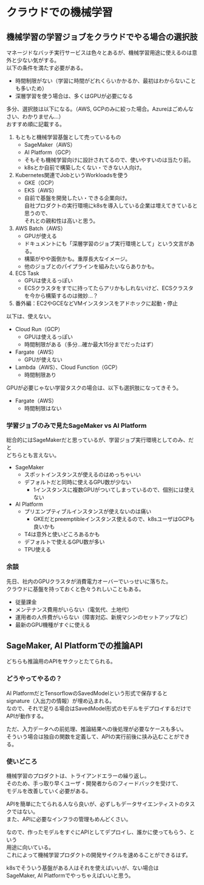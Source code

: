 # クラウドでの機械学習

## 機械学習の学習ジョブをクラウドでやる場合の選択肢

マネージドなバッチ実行サービスは色々とあるが、機械学習用途に使えるのは意外と少ない気がする。  
以下の条件を満たす必要がある。

* 時間制限がない（学習に時間がどれくらいかかるか、最初はわからないことも多いため）
* 深層学習を使う場合は、多くはGPUが必要になる

多分、選択肢は以下になる。（AWS, GCPのみに絞った場合。Azureはごめんなさい、わかりません...）  
おすすめ順に記載する。

1. もともと機械学習基盤として売っているもの
    - SageMaker（AWS）
    - AI Platform（GCP）
    - そもそも機械学習向けに設計されてるので、使いやすいのは当たり前。
    - k8sとか自前で構築したくない・できない人向け。
2. Kubernetes関連でJobというWorkloadsを使う
    - GKE（GCP）
    - EKS（AWS）
    - 自前で基盤を開発したい・できる企業向け。  
      自社プロダクトの実行環境にk8sを導入している企業は増えてきていると思うので、  
      それとの親和性は高いと思う。
3. AWS Batch（AWS）
    - GPUが使える
    - ドキュメントにも「深層学習のジョブ実行環境として」という文言がある。
    - 構築がやや面倒かも。重厚長大なイメージ。
    - 他のジョブとのパイプラインを組みたいならありかも。
4. ECS Task
    - GPUは使えるっぽい
    - ECSクラスタをすでに持ってたらアリかもしれないけど、ECSクラスタを今から構築するのは微妙...？
5. 番外編：EC2やGCEなどVMインスタンスをアドホックに起動・停止

以下は、使えない。

* Cloud Run（GCP）
    - GPUは使えるっぽい
    - 時間制限がある（多分...確か最大15分までだったはず）
* Fargate（AWS）
    - GPUが使えない
* Lambda（AWS）、Cloud Function（GCP）
    - 時間制限あり

GPUが必要じゃない学習タスクの場合は、以下も選択肢になってきそう。

* Fargate（AWS）
    - 時間制限はない

### 学習ジョブのみで見たSageMaker vs AI Platform

総合的にはSageMakerだと思っているが、学習ジョブ実行環境としてのみ、だと  
どちらとも言えない。

* SageMaker
    + スポットインスタンスが使えるのはめっちゃいい
    + デフォルトだと同時に使えるGPU数が少ない
        - 1インスタンスに複数GPUがついてしまっているので、個別には使えない
* AI Platform
    + プリエンプティブルインスタンスが使えないのは痛い
        - GKEだとpreemptibleインスタンス使えるので、k8sユーザはGCPも良いかも
    + T4は意外と使いどころあるかも
    + デフォルトで使えるGPU数が多い
    + TPU使える

### 余談

先日、社内のGPUクラスタが消費電力オーバーでいっせいに落ちた。  
クラウドに基盤を持っておくと色々うれしいこともある。

* 従量課金
* メンテナンス費用がいらない（電気代、土地代）
* 運用者の人件費がいらない（障害対応、新規マシンのセットアップなど）
* 最新のGPU機種がすぐに使える


## SageMaker, AI Platformでの推論API

どちらも推論用のAPIをサクッとたてられる。

### どうやってやるの？

AI PlatformだとTensorflowのSavedModelという形式で保存すると  
signature（入出力の情報）が埋め込まれる。  
なので、それで足りる場合はSavedModel形式のモデルをデプロイするだけでAPIが動作する。

ただ、入力データへの前処理、推論結果への後処理が必要なケースも多い。  
そういう場合は独自の関数を定義して、APIの実行前後に挟み込むことができる。

### 使いどころ

機械学習のプロダクトは、トライアンドエラーの繰り返し。  
そのため、手っ取り早くユーザ・開発者からのフィードバックを受けて、  
モデルを改善していく必要がある。

APIを簡単にたてられる人なら良いが、必ずしもデータサイエンティストのタスクではない。  
また、APIに必要なインフラの管理もめんどくさい。

なので、作ったモデルをすぐにAPIとしてデプロイし、誰かに使ってもらう、という  
用途に向いている。  
これによって機械学習プロダクトの開発サイクルを速めることができるはず。

k8sでそういう基盤がある人はそれを使えばいいが、ない場合は  
SageMaker, AI Platformでやっちゃえばいいと思う。

